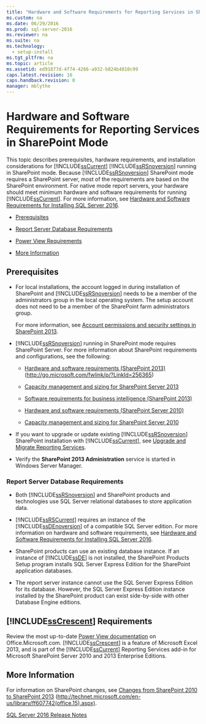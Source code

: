 ```yaml
---
title: "Hardware and Software Requirements for Reporting Services in SharePoint Mode"
ms.custom: na
ms.date: 06/29/2016
ms.prod: sql-server-2016
ms.reviewer: na
ms.suite: na
ms.technology: 
  - setup-install
ms.tgt_pltfrm: na
ms.topic: article
ms.assetid: ed91877d-4f74-4266-a932-b824b4810c99
caps.latest.revision: 16
caps.handback.revision: 0
manager: mblythe
---
```

# Hardware and Software Requirements for Reporting Services in SharePoint Mode
This topic describes prerequisites, hardware requirements, and installation considerations for [!INCLUDE[ssCurrent](../../Topics/TopicNameContainA/tokens/ssCurrent_md.md)] [!INCLUDE[ssRSnoversion](../../Topics/TopicNameContainA/tokens/ssRSnoversion_md.md)] running in SharePoint mode. Because [!INCLUDE[ssRSnoversion](../../Topics/TopicNameContainA/tokens/ssRSnoversion_md.md)] SharePoint mode requires a SharePoint server, most of the requirements are based on the SharePoint environment. For native mode report servers, your hardware should meet minimum hardware and software requirements for running [!INCLUDE[ssCurrent](../../Topics/TopicNameContainA/tokens/ssCurrent_md.md)]. For more information, see [Hardware and Software Requirements for Installing SQL Server 2016](../../Topics/TopicNameNotContainA/Hardware-and-Software-Requirements-for-Installing-SQL-Server-2016.md).  
  
-   [Prerequisites](#bkmk_prereq)  
  
-   [Report Server Database Requirements](#bkmk_report_server_database)  
  
-   [Power View Requirements](#bkmk_powerview)  
  
-   [More Information](#bkmk_more_information)  
  
##  <a name="bkmk_prereq"></a> Prerequisites  
  
-   For local installations, the account logged in during installation of SharePoint and [!INCLUDE[ssRSnoversion](../../Topics/TopicNameContainA/tokens/ssRSnoversion_md.md)] needs to be a member of the administrators group in the local operating system. The setup account does not need to be a member of the SharePoint farm administrators group.  
  
     For more information, see [Account permissions and security settings in SharePoint 2013](http://technet.microsoft.com/library/cc678863.aspx).  
  
-   [!INCLUDE[ssRSnoversion](../../Topics/TopicNameContainA/tokens/ssRSnoversion_md.md)] running in SharePoint mode requires SharePoint Server. For more information about SharePoint requirements and configurations, see the following:  
  
    -   [Hardware and software requirements (SharePoint 2013)](http://go.microsoft.com/fwlink/p/?LinkId=256365) (http://go.microsoft.com/fwlink/p/?LinkId=256365)  
  
    -   [Capacity management and sizing for SharePoint Server 2013](http://technet.microsoft.com/library/cc261700.aspx)  
  
    -   [Software requirements for business intelligence (SharePoint 2013)](http://go.microsoft.com/fwlink/p/?LinkId=256367)  
  
    -   [Hardware and software requirements (SharePoint Server 2010)](http://technet.microsoft.com/library/cc262485\(v=office.14\))  
  
    -   [Capacity management and sizing for SharePoint Server 2010](http://technet.microsoft.com/library/cc261700.aspx\(v=office.14\))  
  
-   If you want to upgrade or update existing [!INCLUDE[ssRSnoversion](../../Topics/TopicNameContainA/tokens/ssRSnoversion_md.md)] SharePoint installation with [!INCLUDE[ssCurrent](../../Topics/TopicNameContainA/tokens/ssCurrent_md.md)], see [Upgrade and Migrate Reporting Services](../../Topics/TopicNameNotContainA/Upgrade-and-Migrate-Reporting-Services.md).  
  
-   Verify the **SharePoint 2013 Administration** service is started in Windows Server Manager.  
  
###  <a name="bkmk_report_server_database"></a> Report Server Database Requirements  
  
-   Both [!INCLUDE[ssRSnoversion](../../Topics/TopicNameContainA/tokens/ssRSnoversion_md.md)] and SharePoint products and technologies use SQL Server relational databases to store application data.  
  
-   [!INCLUDE[ssRSCurrent](../../Topics/TopicNameContainA/tokens/ssRSCurrent_md.md)] requires an instance of the [!INCLUDE[ssDEnoversion](../../Topics/TopicNameContainA/tokens/ssDEnoversion_md.md)] of a compatible SQL Server edition. For more information on hardware and software requirements, see [Hardware and Software Requirements for Installing SQL Server 2016](../../Topics/TopicNameNotContainA/Hardware-and-Software-Requirements-for-Installing-SQL-Server-2016.md).  
  
-   SharePoint products can use an existing database instance. If an instance of [!INCLUDE[ssDE](../../Topics/TopicNameContainA/tokens/ssDE_md.md)] is not installed, the SharePoint Products Setup program installs SQL Server Express Edition for the SharePoint application databases.  
  
-   The report server instance cannot use the SQL Server Express Edition for its database. However, the SQL Server Express Edition instance installed by the SharePoint product can exist side-by-side with other Database Engine editions.  
  
##  <a name="bkmk_powerview"></a> [!INCLUDE[ssCrescent](../../Topics/TopicNameContainA/tokens/ssCrescent_md.md)] Requirements  
 Review the most up-to-date [Power View documentation](http://office.microsoft.com/excel-help/power-view-explore-visualize-and-present-your-data-HA102835634.aspx) on Office.Microsoft.com. [!INCLUDE[ssCrescent](../../Topics/TopicNameContainA/tokens/ssCrescent_md.md)] is a feature of Microsoft Excel 2013, and is part of the [!INCLUDE[ssCurrent](../../Topics/TopicNameContainA/tokens/ssCurrent_md.md)] Reporting Services add-in for Microsoft SharePoint Server 2010 and 2013 Enterprise Editions.  
  
##  <a name="bkmk_more_information"></a> More Information  
 For information on SharePoint changes, see [Changes from SharePoint 2010 to SharePoint 2013](http://technet.microsoft.com/library/ff607742\(office.15\).aspx) (http://technet.microsoft.com/en-us/library/ff607742(office.15).aspx).  
  
 [SQL Server 2016 Release Notes](../../Topics/TopicNameNotContainA/SQL-Server-2016-Release-Notes.md)